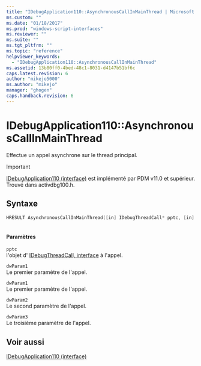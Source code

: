 ```yaml
---
title: "IDebugApplication110::AsynchronousCallInMainThread | Microsoft Docs"
ms.custom: ""
ms.date: "01/18/2017"
ms.prod: "windows-script-interfaces"
ms.reviewer: ""
ms.suite: ""
ms.tgt_pltfrm: ""
ms.topic: "reference"
helpviewer_keywords: 
  - "IDebugApplication110::AsynchronousCallInMainThread"
ms.assetid: 13b80ff0-4bed-48c1-8031-d4147b51bf6c
caps.latest.revision: 6
author: "mikejo5000"
ms.author: "mikejo"
manager: "ghogen"
caps.handback.revision: 6
---
```

# IDebugApplication110::AsynchronousCallInMainThread
Effectue un appel asynchrone sur le thread principal.  
  
> [!IMPORTANT]
>  [IDebugApplication110 \(interface\)](../../winscript/reference/idebugapplication110-interface.md) est implémenté par PDM v11.0 et supérieur.  Trouvé dans activdbg100.h.  
  
## Syntaxe  
  
```cpp  
HRESULT AsynchronousCallInMainThread([in] IDebugThreadCall* pptc, [in] DWORD_PTR dwParam1, [in] DWORD_PTR dwParam2, [in] DWORD_PTR dwParam3);  
  
```  
  
#### Paramètres  
 `pptc`  
 l'objet d' [IDebugThreadCall, interface](../../winscript/reference/idebugthreadcall-interface.md) à l'appel.  
  
 `dwParam1`  
 Le premier paramètre de l'appel.  
  
 `dwParam1`  
 Le premier paramètre de l'appel.  
  
 `dwParam2`  
 Le second paramètre de l'appel.  
  
 `dwParam3`  
 Le troisième paramètre de l'appel.  
  
## Voir aussi  
 [IDebugApplication110 \(interface\)](../../winscript/reference/idebugapplication110-interface.md)